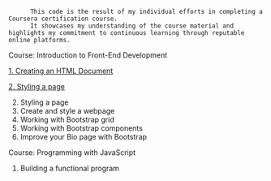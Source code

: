           This code is the result of my individual efforts in completing a Coursera certification course. 
          It showcases my understanding of the course material and highlights my commitment to continuous learning through reputable online platforms.


Course: Introduction to Front-End Development

   [1. Creating an HTML Document](./folder_name/file_inside_folder.extension)

[2. Styling a page](./folder_name/file_inside_folder.extension)


2. Styling a page
3. Create and style a webpage
4. Working with Bootstrap grid
5. Working with Bootstrap components
6. Improve your Bio page with Bootstrap

Course: Programming with JavaScript
1. Building a functional program

